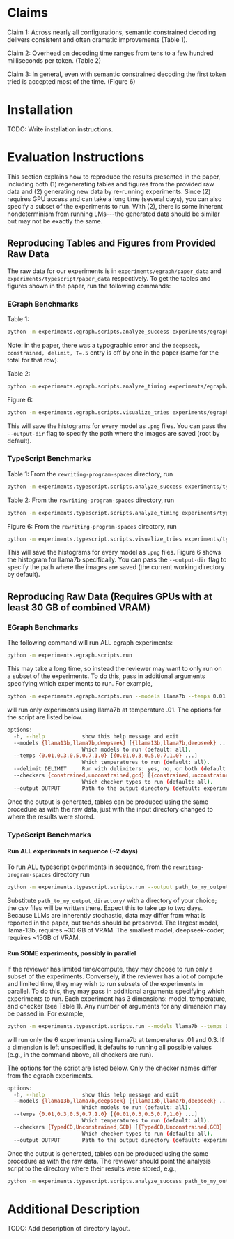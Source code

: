 # Claims
Claim 1: Across nearly all configurations, semantic constrained decoding delivers consistent and often dramatic improvements (Table 1). 

Claim 2: Overhead on decoding time ranges from tens to a few hundred milliseconds per token. (Table 2)

Claim 3: In general, even with semantic constrained decoding the first token tried is accepted most of the time. (Figure 6)

# Installation
TODO: Write installation instructions.


# Evaluation Instructions

This section explains how to reproduce the results presented in the paper, including both (1) regenerating tables and figures from the provided raw data and (2) generating new data by re-running experiments. Since (2) requires GPU access and can take a long time (several days), you can also specify a subset of the experiments to run. With (2), there is some inherent nondeterminism from running LMs---the generated data should be similar but may not be exactly the same.

## Reproducing Tables and Figures from Provided Raw Data
The raw data for our experiments is in `experiments/egraph/paper_data` and `experiments/typescript/paper_data` respectively. To get the tables and figures shown in the paper, run the following commands:

### EGraph Benchmarks
Table 1:
```bash
python -m experiments.egraph.scripts.analyze_success experiments/egraph/paper_data
```
Note: in the paper, there was a typographic error and the `deepseek, constrained, delimit, T=.5` entry is off by one in the paper (same for the total for that row).

Table 2:
```bash
python -m experiments.egraph.scripts.analyze_timing experiments/egraph/paper_data
```


Figure 6:
```bash
python -m experiments.egraph.scripts.visualize_tries experiments/egraph/paper_data
```
This will save the histograms for every model as `.png` files. You can pass the `--output-dir` flag to specify the path where the images are saved (root by default).


### TypeScript Benchmarks
Table 1:
From the `rewriting-program-spaces` directory, run
```bash
python -m experiments.typescript.scripts.analyze_success experiments/typescript/paper_data
```

Table 2:
From the `rewriting-program-spaces` directory, run
```bash
python -m experiments.typescript.scripts.analyze_timing experiments/typescript/paper_data
```


Figure 6:
From the `rewriting-program-spaces` directory, run
```bash
python -m experiments.typescript.scripts.visualize_tries experiments/typescript/paper_data
```
This will save the histograms for every model as `.png` files.
Figure 6 shows the histogram for llama7b specifically.
You can pass the `--output-dir` flag to specify the path where the images are saved (the current working directory by default).


## Reproducing Raw Data (Requires GPUs with at least 30 GB of combined VRAM)
### EGraph Benchmarks
The following command will run ALL egraph experiments:
```bash
python -m experiments.egraph.scripts.run
```
This may take a long time, so instead the reviewer may want to only run on a subset of the experiments. To do this, pass in additional arguments specifying which experiments to run. For example,
```bash
python -m experiments.egraph.scripts.run --models llama7b --temps 0.01
```
will run only experiments using llama7b at temperature .01. 
The options for the script are listed below.
```bash
options:
  -h, --help            show this help message and exit
  --models {llama13b,llama7b,deepseek} [{llama13b,llama7b,deepseek} ...]
                        Which models to run (default: all).
  --temps {0.01,0.3,0.5,0.7,1.0} [{0.01,0.3,0.5,0.7,1.0} ...]
                        Which temperatures to run (default: all).
  --delimit DELIMIT     Run with delimiters: yes, no, or both (default: both).
  --checkers {constrained,unconstrained,gcd} [{constrained,unconstrained,gcd} ...]
                        Which checker types to run (default: all).
  --output OUTPUT       Path to the output directory (default: experiments/egraph/data).
```

Once the output is generated, tables can be produced using the same procedure as with the raw data, just with the input directory changed to where the results were stored.

### TypeScript Benchmarks
#### Run ALL experiments in sequence (~2 days)
To run ALL typescript experiments in sequence, from the `rewriting-program-spaces` directory run 
```bash
python -m experiments.typescript.scripts.run --output path_to_my_output_directory/
```
Substitute `path_to_my_output_directory/` with a directory of your choice; the csv files will be written there.
Expect this to take up to two days.
Because LLMs are inherently stochastic, data may differ from what is reported in the paper, but trends should be preserved. 
The largest model, llama-13b, requires ~30 GB of VRAM.
The smallest model, deepseek-coder, requires ~15GB of VRAM.

#### Run SOME experiments, possibly in parallel
If the reviewer has limited time/compute, they may choose to run only a subset of the experiments.
Conversely, if the reviewer has a lot of compute and limited time, they may wish to run subsets of the experiments in parallel.
To do this, they may pass in additional arguments specifying which experiments to run.
Each experiment has 3 dimensions: model, temperature, and checker (see Table 1).
Any number of arguments for any dimension may be passed in.
For example,
```bash
python -m experiments.typescript.scripts.run --models llama7b --temps 0.01 0.3 --output path_to_my_output_directory/
```
will run only the 6 experiments using llama7b at temperatures .01 and 0.3.
If a dimension is left unspecified, it defaults to running all possible values (e.g., in the command above, all checkers are run).

The options for the script are listed below.
Only the checker names differ from the egraph experiments.
```bash
options:
  -h, --help            show this help message and exit
  --models {llama13b,llama7b,deepseek} [{llama13b,llama7b,deepseek} ...]
                        Which models to run (default: all).
  --temps {0.01,0.3,0.5,0.7,1.0} [{0.01,0.3,0.5,0.7,1.0} ...]
                        Which temperatures to run (default: all).
  --checkers {TypedCD,Unconstrained,GCD} [{TypedCD,Unconstrained,GCD} ...]
                        Which checker types to run (default: all).
  --output OUTPUT       Path to the output directory (default: experiments/egraph/data).
```

Once the output is generated, tables can be produced using the same procedure as with the raw data.
The reviewer should point the analysis script to the directory where their results were stored, e.g.,
```bash
python -m experiments.typescript.scripts.analyze_success path_to_my_output_directory/
```

# Additional Description
TODO: Add description of directory layout.